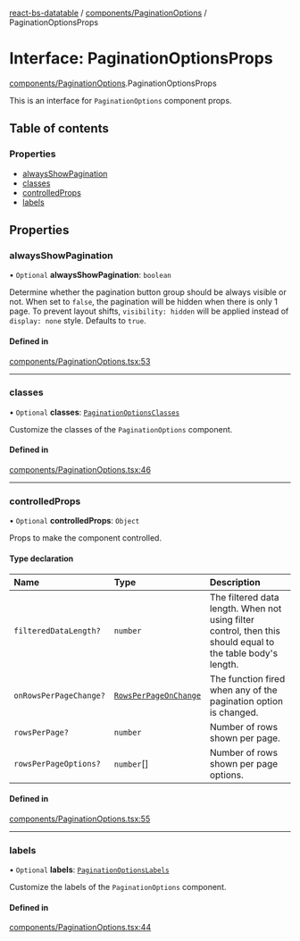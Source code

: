 [react-bs-datatable](../README.md) / [components/PaginationOptions](../modules/components_PaginationOptions.md) / PaginationOptionsProps

# Interface: PaginationOptionsProps

[components/PaginationOptions](../modules/components_PaginationOptions.md).PaginationOptionsProps

This is an interface for `PaginationOptions` component props.

## Table of contents

### Properties

- [alwaysShowPagination](components_PaginationOptions.PaginationOptionsProps.md#alwaysshowpagination)
- [classes](components_PaginationOptions.PaginationOptionsProps.md#classes)
- [controlledProps](components_PaginationOptions.PaginationOptionsProps.md#controlledprops)
- [labels](components_PaginationOptions.PaginationOptionsProps.md#labels)

## Properties

### alwaysShowPagination

• `Optional` **alwaysShowPagination**: `boolean`

Determine whether the pagination button group should be always visible or not.
When set to `false`, the pagination will be hidden when there is only 1 page.
To prevent layout shifts, `visibility: hidden` will be applied instead of
`display: none` style. Defaults to `true`.

#### Defined in

[components/PaginationOptions.tsx:53](https://github.com/imballinst/react-bs-datatable/blob/cc33b67/src/components/PaginationOptions.tsx#L53)

___

### classes

• `Optional` **classes**: [`PaginationOptionsClasses`](components_PaginationOptions.PaginationOptionsClasses.md)

Customize the classes of the `PaginationOptions` component.

#### Defined in

[components/PaginationOptions.tsx:46](https://github.com/imballinst/react-bs-datatable/blob/cc33b67/src/components/PaginationOptions.tsx#L46)

___

### controlledProps

• `Optional` **controlledProps**: `Object`

Props to make the component controlled.

#### Type declaration

| Name | Type | Description |
| :------ | :------ | :------ |
| `filteredDataLength?` | `number` | The filtered data length. When not using filter control, then this should equal to the table body's length. |
| `onRowsPerPageChange?` | [`RowsPerPageOnChange`](../modules/helpers_types.md#rowsperpageonchange) | The function fired when any of the pagination option is changed. |
| `rowsPerPage?` | `number` | Number of rows shown per page. |
| `rowsPerPageOptions?` | `number`[] | Number of rows shown per page options. |

#### Defined in

[components/PaginationOptions.tsx:55](https://github.com/imballinst/react-bs-datatable/blob/cc33b67/src/components/PaginationOptions.tsx#L55)

___

### labels

• `Optional` **labels**: [`PaginationOptionsLabels`](components_PaginationOptions.PaginationOptionsLabels.md)

Customize the labels of the `PaginationOptions` component.

#### Defined in

[components/PaginationOptions.tsx:44](https://github.com/imballinst/react-bs-datatable/blob/cc33b67/src/components/PaginationOptions.tsx#L44)
